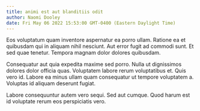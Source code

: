```yaml
---
title: animi est aut blanditiis odit
author: Naomi Dooley
date: Fri May 06 2022 15:53:00 GMT-0400 (Eastern Daylight Time)
---
```

Eos voluptatum quam inventore aspernatur ea porro ullam. Ratione ea et quibusdam qui in aliquam nihil nesciunt. Aut error fugit ad commodi sunt. Et sed quae tenetur. Tempora magnam dolor dolores quibusdam.

 Consequatur aut quia expedita maxime sed porro. Nulla ut dignissimos dolores dolor officia quas. Voluptatem labore rerum voluptatibus et. Quis vero id. Labore ea minus ullam quam consequatur ut tempore voluptatem a. Voluptas id aliquam deserunt fugiat.

 Labore consequuntur autem vero sequi. Sed aut cumque. Quod harum est id voluptate rerum eos perspiciatis vero.